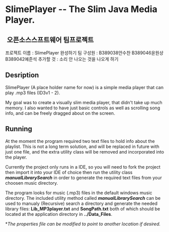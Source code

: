 # SlimePlayer -- The Slim Java Media Player.

##  오픈소스스프트웨어 팀프로젝트
프로젝트 이름 : SlimePlayer 완성하기
팀 구성원 : B389038안수찬 B389046윤원상 B389042예준석
추가할 것 : 소리 안 나오는 것을 나오게 하기

## Desription

SlimePlayer (A place holder name for now) is a simple media player that can play .mp3 files (ID3v1 - 2).

My goal was to create a visually slim media player, that didn't take up much memory. I also wanted to have just basic controls as well as scrolling song info, and can be freely dragged about on the screen.

## Running

At the moment the program required two text files to hold info about the playlist. This is not a long term solution, and will be replaced in future with just one file, and the extra utility class will be removed and incorporated into the player.

Currently the project only runs in a IDE, so you will need to fork the project then import it into your IDE of choice then run the utility class *__manualLibrarySearch__* in order to generate the required text files from your choosen music directory.

The program looks for music (.mp3) files in the default windows music directory.
The included utility method called *__manualLibrarySearch__* can be used to manualy
(Recursive) search a directory and generate the needed library files: __Lib_MP3player.txt__ and __SongPath.txt__
both of which should be located at the application directory in __../Data_Files__.

*_The properties file can be modified to point to another location if desired._
